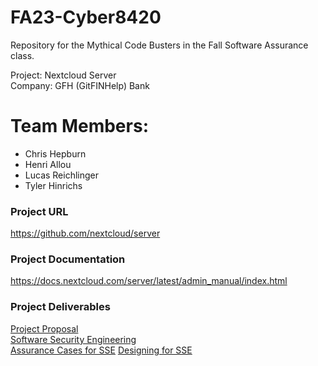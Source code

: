# FA23-Cyber8420
 Repository for the Mythical Code Busters in the Fall Software Assurance class.
 
 Project: Nextcloud Server  
 Company: GFH (GitFINHelp) Bank  

 
 # Team Members:  
 * Chris Hepburn
 * Henri Allou  
 * Lucas Reichlinger  
 * Tyler Hinrichs

### Project URL

https://github.com/nextcloud/server

### Project Documentation

https://docs.nextcloud.com/server/latest/admin_manual/index.html

### Project Deliverables

[Project Proposal](https://github.com/Hinrichsta/FA23-Cyber8420/blob/main/Project%20Proposal/Proposal.md)  
[Software Security Engineering](https://github.com/Hinrichsta/FA23-Cyber8420/blob/main/Software%20Security%20Engineering/Software%20Security%20Engineering.md)  
[Assurance Cases for SSE](https://github.com/Hinrichsta/FA23-Cyber8420/blob/main/Assurance%20Case/Assurance%20Case.md)
[Designing for SSE](https://github.com/Hinrichsta/FA23-Cyber8420/blob/main/Designing%20for%20SSE/Designing%20for%20SSE.md)
